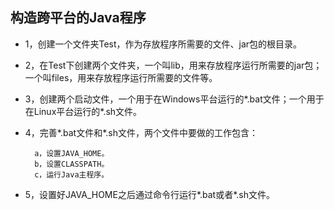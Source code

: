 ## 构造跨平台的Java程序 ##

* 1，创建一个文件夹Test，作为存放程序所需要的文件、jar包的根目录。
* 2，在Test下创建两个文件夹，一个叫lib，用来存放程序运行所需要的jar包； 一个叫files，用来存放程序运行所需要的文件等。
* 3，创建两个启动文件，一个用于在Windows平台运行的*.bat文件；一个用于在Linux平台运行的*.sh文件。
* 4，完善*.bat文件和*.sh文件，两个文件中要做的工作包含：
    
        a，设置JAVA_HOME。
        b，设置CLASSPATH。
        c，运行Java主程序。
        
* 5，设置好JAVA_HOME之后通过命令行运行*.bat或者*.sh文件。
